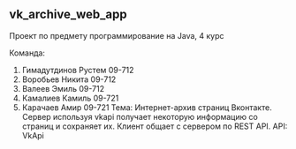 ## vk_archive_web_app
Проект по предмету программирование на Java, 4 курс

Команда:
1. Гимадутдинов Рустем 09-712
2. Воробьев Никита 09-712
3. Валеев Эмиль 09-712
4. Камалиев Камиль 09-721
5. Карачаев Амир 09-721
Тема: Интернет-архив страниц Вконтакте. Сервер используя vkapi получает некоторую информацию со страниц и сохраняет их. Клиент общает с сервером по REST API.
API: VkApi
